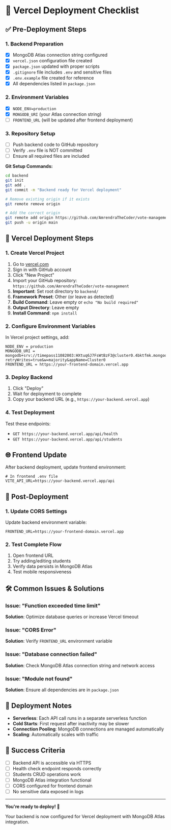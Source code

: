 # 🚀 Vercel Deployment Checklist

## ✅ Pre-Deployment Steps

### 1. Backend Preparation

- [x] MongoDB Atlas connection string configured
- [x] `vercel.json` configuration file created
- [x] `package.json` updated with proper scripts
- [x] `.gitignore` file includes `.env` and sensitive files
- [x] `.env.example` file created for reference
- [x] All dependencies listed in `package.json`

### 2. Environment Variables

- [x] `NODE_ENV=production`
- [x] `MONGODB_URI` (your Atlas connection string)
- [ ] `FRONTEND_URL` (will be updated after frontend deployment)

### 3. Repository Setup

- [ ] Push backend code to GitHub repository
- [ ] Verify `.env` file is NOT committed
- [ ] Ensure all required files are included

**Git Setup Commands:**

```bash
cd backend
git init
git add .
git commit -m "Backend ready for Vercel deployment"

# Remove existing origin if it exists
git remote remove origin

# Add the correct origin
git remote add origin https://github.com/AmrendraTheCoder/vote-management.git
git push -u origin main
```

## 🔧 Vercel Deployment Steps

### 1. Create Vercel Project

1. Go to [vercel.com](https://vercel.com)
2. Sign in with GitHub account
3. Click "New Project"
4. Import your GitHub repository: `https://github.com/AmrendraTheCoder/vote-management`
5. **Important**: Set root directory to `backend/`
6. **Framework Preset**: Other (or leave as detected)
7. **Build Command**: Leave empty or `echo "No build required"`
8. **Output Directory**: Leave empty
9. **Install Command**: `npm install`

### 2. Configure Environment Variables

In Vercel project settings, add:

```
NODE_ENV = production
MONGODB_URI = mongodb+srv://timepass11082003:HXtuq6J7FsWtBzF3@cluster0.4bktfmk.mongodb.net/?retryWrites=true&w=majority&appName=Cluster0
FRONTEND_URL = https://your-frontend-domain.vercel.app
```

### 3. Deploy Backend

1. Click "Deploy"
2. Wait for deployment to complete
3. Copy your backend URL (e.g., `https://your-backend.vercel.app`)

### 4. Test Deployment

Test these endpoints:

- `GET https://your-backend.vercel.app/api/health`
- `GET https://your-backend.vercel.app/api/students`

## 🌐 Frontend Update

After backend deployment, update frontend environment:

```env
# In frontend .env file
VITE_API_URL=https://your-backend.vercel.app/api
```

## 🔄 Post-Deployment

### 1. Update CORS Settings

Update backend environment variable:

```
FRONTEND_URL=https://your-frontend-domain.vercel.app
```

### 2. Test Complete Flow

1. Open frontend URL
2. Try adding/editing students
3. Verify data persists in MongoDB Atlas
4. Test mobile responsiveness

## 🛠️ Common Issues & Solutions

### Issue: "Function exceeded time limit"

**Solution**: Optimize database queries or increase Vercel timeout

### Issue: "CORS Error"

**Solution**: Verify `FRONTEND_URL` environment variable

### Issue: "Database connection failed"

**Solution**: Check MongoDB Atlas connection string and network access

### Issue: "Module not found"

**Solution**: Ensure all dependencies are in `package.json`

## 📝 Deployment Notes

- **Serverless**: Each API call runs in a separate serverless function
- **Cold Starts**: First request after inactivity may be slower
- **Connection Pooling**: MongoDB connections are managed automatically
- **Scaling**: Automatically scales with traffic

## 🎯 Success Criteria

- [ ] Backend API is accessible via HTTPS
- [ ] Health check endpoint responds correctly
- [ ] Students CRUD operations work
- [ ] MongoDB Atlas integration functional
- [ ] CORS configured for frontend domain
- [ ] No sensitive data exposed in logs

---

**You're ready to deploy! 🚀**

Your backend is now configured for Vercel deployment with MongoDB Atlas integration.
